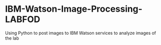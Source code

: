 # IBM-Watson-Image-Processing-LABFOD
Using Python to post images to IBM Watson services to analyze images of the lab
